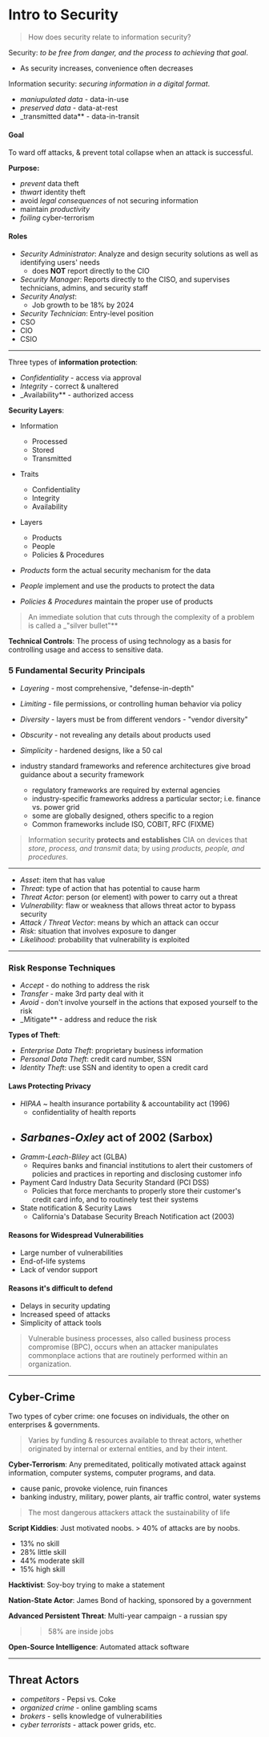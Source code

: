 Intro to Security
=====================

> How does security relate to information security?

Security: _to be free from danger, and the process to achieving that goal_.

- As security increases, convenience often decreases

Information security: _securing information in a digital format_.

- _maniupulated data_ - data-in-use
- _preserved data_ - data-at-rest
- _transmitted data** - data-in-transit

#### Goal

To ward off attacks, & prevent total collapse when an attack is successful.

**Purpose:**

- _prevent_ data theft
- _thwart_ identity theft
- avoid _legal consequences_ of not securing information
- maintain _productivity_
- _foiling_ cyber-terrorism

#### Roles

- _Security Administrator_: Analyze and design security solutions as well as identifying users' needs
  - does **NOT** report directly to the CIO
- _Security Manager_: Reports directly to the CISO, and supervises technicians, admins, and security staff
- _Security Analyst_:
  - Job growth to be 18% by 2024
- _Security Technician_: Entry-level position
- CSO
- CIO
- CSIO

---------------------------------

Three types of **information protection**:

- _Confidentiality_ - access via approval
- _Integrity_ - correct & unaltered
- _Availability** - authorized access

**Security Layers**:

- Information
  - Processed
  - Stored
  - Transmitted
- Traits
  - Confidentiality
  - Integrity
  - Availability
- Layers
  - Products
  - People
  - Policies & Procedures
  
- _Products_ form the actual security mechanism for the data
- _People_ implement and use the products to protect the data
- _Policies & Procedures_ maintain the proper use of products

> An immediate solution that cuts through the complexity of a problem is called a _"silver bullet"**

**Technical Controls**: The process of using technology as a basis for controlling usage and access to sensitive data.

### 5 Fundamental Security Principals

- _Layering_ - most comprehensive, "defense-in-depth"
- _Limiting_ - file permissions, or controlling human behavior via policy
- _Diversity_ - layers must be from different vendors - "vendor diversity"
- _Obscurity_ - not revealing any details about products used
- _Simplicity_ - hardened designs, like a 50 cal

- industry standard frameworks and reference architectures give broad guidance about a security framework
  - regulatory frameworks are required by external agencies
  - industry-specific frameworks address a particular sector; i.e. finance vs. power grid
  - some are globally designed, others specific to a region
  - Common frameworks include ISO, COBIT, RFC (FIXME)
  
> Information security **protects and establishes** CIA on devices that
> _store, process, and transmit_ data; by using _products, people, and procedures._

--------------------------------

- _Asset_: item that has value
- _Threat_: type of action that has potential to cause harm
- _Threat Actor_: person (or element) with power to carry out a threat
- _Vulnerability_: flaw or weakness that allows threat actor to bypass security
- _Attack / Threat Vector_: means by which an attack can occur
- _Risk_: situation that involves exposure to danger
- _Likelihood_: probability that vulnerability is exploited

-------------------------------

### Risk Response Techniques

- _Accept_ - do nothing to address the risk
- _Transfer_ - make 3rd party deal with it
- _Avoid_ - don't involve yourself in the actions that exposed yourself to the risk
- _Mitigate** - address and reduce the risk

**Types of Theft**:

- _Enterprise Data Theft_: proprietary business information
- _Personal Data Theft_: credit card number, SSN
- _Identity Theft_: use SSN and identity to open a credit card

#### Laws Protecting Privacy

- _HIPAA_ ~ health insurance portability & accountability act (1996)
  - confidentiality of health reports
- _Sarbanes-Oxley_ act of 2002 (Sarbox)
  - 
- _Gramm-Leach-Bliley_ act (GLBA)
  - Requires banks and financial institutions to alert their customers of policies
    and practices in reporting and disclosing customer info
- Payment Card Industry Data Security Standard (PCI DSS)
  - Policies that force merchants to properly store their customer's credit card info,
    and to routinely test their systems
- State notification & Security Laws
  - California's Database Security Breach Notification act (2003)

#### Reasons for Widespread Vulnerabilities

- Large number of vulnerabilities
- End-of-life systems
- Lack of vendor support

#### Reasons it's difficult to defend

- Delays in security updating
- Increased speed of attacks
- Simplicity of attack tools

> Vulnerable business processes, also called business process compromise (BPC),
> occurs when an attacker manipulates commonplace actions that are routinely
> performed within an organization.

-----------------------------

## Cyber-Crime

Two types of cyber crime: one focuses on individuals, the other on enterprises & governments.

> Varies by funding & resources available to threat actors, whether originated by
> internal or external entities, and by their intent.

**Cyber-Terrorism**: Any premeditated, politically motivated attack against information,
computer systems, computer programs, and data.

- cause panic, provoke violence, ruin finances
- banking industry, military, power plants, air traffic control, water systems

> The most dangerous attackers attack the sustainability of life

**Script Kiddies**: Just motivated noobs. > 40% of attacks are by noobs.

- 13% no skill
- 28% little skill
- 44% moderate skill
- 15% high skill

**Hacktivist**: Soy-boy trying to make a statement

**Nation-State Actor**: James Bond of hacking, sponsored by a government

**Advanced Persistent Threat**: Multi-year campaign - a russian spy

> > 58% are inside jobs

**Open-Source Intelligence**: Automated attack software

--------------------------------

## Threat Actors

- _competitors_ - Pepsi vs. Coke
- _organized crime_ - online gambling scams
- _brokers_ - sells knowledge of vulnerabilities
- _cyber terrorists_ - attack power grids, etc.

